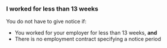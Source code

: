 ###  **I worked for less than 13 weeks**

You do not have to give notice if:

  * You worked for your employer for less than 13 weeks, **and**
  * There is no employment contract specifying a notice period 
